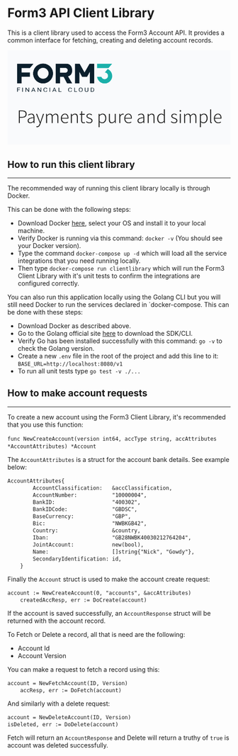# Form3 API Client Library
<p>This is a client library used to access the Form3 Account API. It provides a common interface for fetching, 
creating and deleting account records.</p>


[<img src="./images/form3.png"  width="600"/>](./images/form3.png)

## How to run this client library
---

<p>The recommended way of running this client library locally is through Docker.

This can be done with the following steps:

- Download Docker [here](https://www.docker.com/), select your OS and install it to your local machine.
- Verify Docker is running via this command: `docker -v` (You should see your Docker version).
- Type the command `docker-compose up -d` which will load all the service integrations that you need running locally.
- Then type `docker-compose run clientlibrary` which will run the Form3 Client Library with it's unit tests to confirm the integrations are configured correctly.
</p>

<p>You can also run this application locally using the Golang CLI but you will still need Docker to run the services declared in `docker-compose.
This can be done with these steps:

- Download Docker as described above.
- Go to the Golang official site [here](https://go.dev/) to download the SDK/CLI.
- Verify Go has been installed successfully with this command: `go -v` to check the Golang version.
- Create a new `.env` file in the root of the project and add this line to it: `BASE_URL=http://localhost:8080/v1`
- To run all unit tests type `go test -v ./...`
</p>

## How to make account requests
---
<p>
To create a new account using the Form3 Client Library, it's recommended that you use this function:

`func NewCreateAccount(version int64, accType string, accAttributes *AccountAttributes) *Account`

The `AccountAttributes` is a struct for the account bank details. See example below:

```
AccountAttributes{
		AccountClassification:   &accClassification,
		AccountNumber:           "10000004",
		BankID:                  "400302",
		BankIDCode:              "GBDSC",
		BaseCurrency:            "GBP",
		Bic:                     "NWBKGB42",
		Country:                 &country,
		Iban:                    "GB28NWBK40030212764204",
		JointAccount:            new(bool),
		Name:                    []string{"Nick", "Gowdy"},
		SecondaryIdentification: id,
	}
```

Finally the `Account` struct is used to make the account create request:
```
account := NewCreateAccount(0, "accounts", &accAttributes)
	createdAccResp, err := DoCreate(account)
```

If the account is saved successfully, an `AccountResponse` struct will be returned with the account record.

To Fetch or Delete a record, all that is need are the following:

- Account Id
- Account Version

You can make a request to fetch a record using this:

```
account = NewFetchAccount(ID, Version)
	accResp, err := DoFetch(account)
```

And similarly with a delete request:

```
account = NewDeleteAccount(ID, Version)
isDeleted, err := DoDelete(account)
```

Fetch will return an `AccountResponse` and Delete will return a truthy of `true` is account was deleted successfully.

</p>